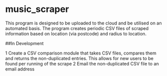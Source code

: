 # music_scraper

This program is designed to be uploaded to the cloud and be utilised on an automated basis.
The program creates periodic CSV files of scraped information based on location (via postcode) and radius to location.

##In Development

1 Create a CSV comparison module that takes CSV files, compares them and returns the non-duplicated entries. This allows for new users to be found per running of the scrape
2 Email the non-duplicated CSV file to an email address


